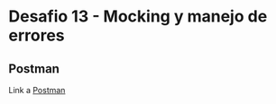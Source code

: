 # Desafio 13 - Mocking y manejo de errores

## Postman

Link a [Postman](https://documenter.getpostman.com/view/27127581/2s9Xy2NX68)
